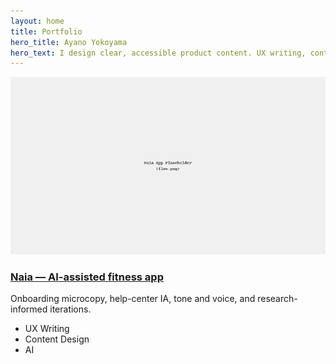 ```yaml
---
layout: home
title: Portfolio
hero_title: Ayano Yokoyama
hero_text: I design clear, accessible product content. UX writing, content design systems, and AI-assisted workflows.
---
```


<div class="card">
  <a class="cover" href="/projects/naia/">
    <img src="/projects/naia/images/flow.png" alt="Naia case study preview" />
  </a>
  <h3><a href="/projects/naia/">Naia — AI-assisted fitness app</a></h3>
  <p>Onboarding microcopy, help-center IA, tone and voice, and research-informed iterations.</p>
  <ul class="tags">
    <li>UX Writing</li>
    <li>Content Design</li>
    <li>AI</li>
  </ul>
</div>
